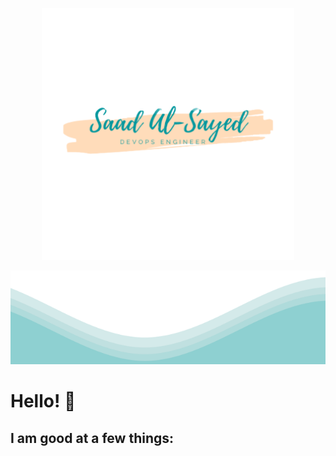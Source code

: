  <p align="center">
  <img src="https://raw.githubusercontent.com/saadalsayed/saadalsayed/main/Removal-440.png" width="80%" >
 </p>	
<img src="https://raw.githubusercontent.com/saadalsayed/saadalsayed/main/waves.svg" width="100%" height="150">



# Hello! 👋️


## I am good at a few things:
